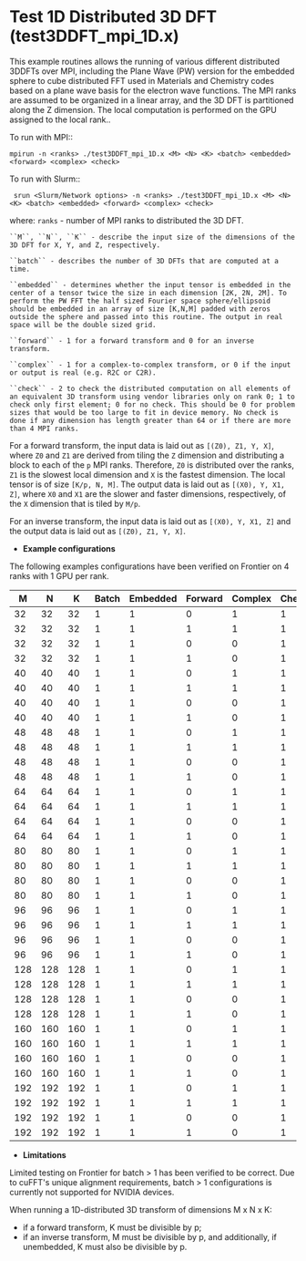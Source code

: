 Test 1D Distributed 3D DFT (test3DDFT_mpi_1D.x)
============================================
This example routines
allows the running of various different distributed 3DDFTs over
MPI, including the Plane Wave (PW) version for the embedded sphere to cube
distributed FFT used in Materials and Chemistry codes based on a plane
wave basis for the electron wave functions. The MPI ranks are assumed to be organized in a linear array, and
the 3D DFT is partitioned along the Z dimension. The local computation
is performed on the GPU assigned to the local rank..

To run with MPI::

    mpirun -n <ranks> ./test3DDFT_mpi_1D.x <M> <N> <K> <batch> <embedded> <forward> <complex> <check>

To run with Slurm::

     srun <Slurm/Network options> -n <ranks> ./test3DDFT_mpi_1D.x <M> <N> <K> <batch> <embedded> <forward> <complex> <check>
     
where:
    ``ranks`` - number of MPI ranks to distributed the 3D DFT.

    ``M``, ``N``, ``K`` - describe the input size of the dimensions of the 3D DFT for X, Y, and Z, respectively.

    ``batch`` - describes the number of 3D DFTs that are computed at a time. 

    ``embedded`` - determines whether the input tensor is embedded in the center of a tensor twice the size in each dimension [2K, 2N, 2M]. To perform the PW FFT the half sized Fourier space sphere/ellipsoid should be embedded in an array of size [K,N,M] padded with zeros outside the sphere and passed into this routine. The output in real space will be the double sized grid. 

    ``forward`` - 1 for a forward transform and 0 for an inverse transform.

    ``complex`` - 1 for a complex-to-complex transform, or 0 if the input or output is real (e.g. R2C or C2R). 

    ``check`` - 2 to check the distributed computation on all elements of an equivalent 3D transform using vendor libraries only on rank 0; 1 to check only first element; 0 for no check. This should be 0 for problem sizes that would be too large to fit in device memory. No check is done if any dimension has length greater than 64 or if there are more than 4 MPI ranks.

For a forward transform, the input data is laid out as ``[(Z0), Z1, Y, X]``, where ``Z0`` and ``Z1`` are derived from tiling the ``Z`` dimension and distributing a block to each of the ``p`` MPI ranks.
Therefore, ``Z0`` is distributed over the ranks, ``Z1`` is the slowest local dimension and ``X`` is the fastest dimension.
The local tensor is of size ``[K/p, N, M]``.
The output data is laid out as ``[(X0), Y, X1, Z]``, where ``X0`` and ``X1`` are the slower and faster dimensions, respectively, of the ``X`` dimension that is tiled by ``M/p``.

For an inverse transform, the input data is laid out as ``[(X0), Y, X1, Z]`` and the output data is laid out as ``[(Z0), Z1, Y, X]``.

* **Example configurations**

The following examples configurations have been verified on Frontier on 4 ranks with 1 GPU per rank.

| M   | N | K  | Batch | Embedded | Forward | Complex | Check |
|-----|---|----|-------|----------|---------|---------|-------|
| 32  |32 | 32 |  1    |    1     |    0    |    1    |    1  |
| 32  |32 | 32 |  1    |    1     |    1    |    1    |    1  |
| 32  |32 | 32 |  1    |    1     |    0    |    0    |    1  |
| 32  |32 | 32 |  1    |    1     |    1    |    0    |    1  |
| 40  |40 | 40 |  1    |    1     |    0    |    1    |    1  |
| 40  |40 | 40 |  1    |    1     |    1    |    1    |    1  |
| 40  |40 | 40 |  1    |    1     |    0    |    0    |    1  |
| 40  |40 | 40 |  1    |    1     |    1    |    0    |    1  |
| 48  |48 | 48 |  1    |    1     |    0    |    1    |    1  |
| 48  |48 | 48 |  1    |    1     |    1    |    1    |    1  |
| 48  |48 | 48 |  1    |    1     |    0    |    0    |    1  |
| 48  |48 | 48 |  1    |    1     |    1    |    0    |    1  |
| 64  |64 | 64 |  1    |    1     |    0    |    1    |    1  |
| 64  |64 | 64 |  1    |    1     |    1    |    1    |    1  |
| 64  |64 | 64 |  1    |    1     |    0    |    0    |    1  |
| 64  |64 | 64 |  1    |    1     |    1    |    0    |    1  |
| 80  |80 | 80 |  1    |    1     |    0    |    1    |    1  |
| 80  |80 | 80 |  1    |    1     |    1    |    1    |    1  |
| 80  |80 | 80 |  1    |    1     |    0    |    0    |    1  |
| 80  |80 | 80 |  1    |    1     |    1    |    0    |    1  |
| 96  |96 | 96 |  1    |    1     |    0    |    1    |    1  |
| 96  |96 | 96 |  1    |    1     |    1    |    1    |    1  |
| 96  |96 | 96 |  1    |    1     |    0    |    0    |    1  |
| 96  |96 | 96 |  1    |    1     |    1    |    0    |    1  |
| 128  |128 | 128 |  1    |    1     |    0    |    1    |    1  |
| 128  |128 | 128 |  1    |    1     |    1    |    1    |    1  |
| 128  |128 | 128 |  1    |    1     |    0    |    0    |    1  |
| 128  |128 | 128 |  1    |    1     |    1    |    0    |    1  |
| 160  |160 | 160 |  1    |    1     |    0    |    1    |    1  |
| 160  |160 | 160 |  1    |    1     |    1    |    1    |    1  |
| 160  |160 | 160 |  1    |    1     |    0    |    0    |    1  |
| 160  |160 | 160 |  1    |    1     |    1    |    0    |    1  |
| 192  |192 | 192 |  1    |    1     |    0    |    1    |    1  |
| 192  |192 | 192 |  1    |    1     |    1    |    1    |    1  |
| 192  |192 | 192 |  1    |    1     |    0    |    0    |    1  |
| 192  |192 | 192 |  1    |    1     |    1    |    0    |    1  |

* **Limitations**

Limited testing on Frontier for batch > 1 has been
verified to be correct. Due to cuFFT's unique alignment requirements,
batch > 1 configurations is currently not supported for NVIDIA devices.

When running a 1D-distributed 3D transform of dimensions M x N x K:
- if a forward transform, K must be divisible by p;
- if an inverse transform, M must be divisible by p, and additionally, if unembedded, K must also be divisible by p.

